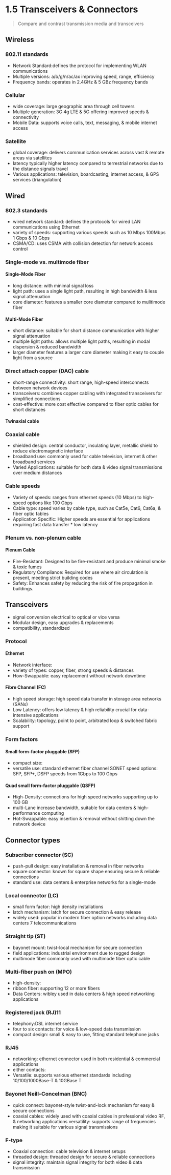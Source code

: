 # 1.5 Transceivers & Connectors

> Compare and contrast transmission media and transceivers

## Wireless

### 802.11 standards

- Network Standard:defines the protocol for implementing WLAN communications
- Multiple versions: a/b/g/n/ac/ax improving speed, range, efficiency
- Frequency bands: operates in 2.4GHz & 5 GBz frequency bands

### Cellular

- wide coverage: large geographic area through cell towers
- Multiple generation: 3G 4g LTE & 5G offering improved speeds & connectivity
- Mobile Data: supports voice calls, text, messaging, & mobile internet access

### Satellite

- global coverage: delivers communication services across vast & remote areas via satellites
- latency typically higher latency compared to terrestrial networks due to the distance signals travel
- Various applications: television, boardcasting, internet access, & GPS services (triangulation)

## Wired

### 802.3 standards

- wired network standard: defines the protocols for wired LAN communications using Ethernet
- variety of speeds: supporting various speeds such as 10 Mbps 100Mbps 1 Gbps & 10 Gbps
- CSMA/CD: uses CSMA with collision detection for network access control

### Single-mode vs. multimode fiber

#### Single-Mode Fiber

- long distance: with minimal signal loss
- light path: uses a single light path, resulting in high bandwidth & less signal attenuation
- core diameter: features a smaller core diameter compared to mulitimode fiber

#### Multi-Mode Fiber

- short distance: suitable for short distance communication with higher signal attenuation
- multiple light paths: allows multiple light paths, resulting in modal dispersion & reduced bandwidth
- larger diameter features a larger core diameter making it easy to couple light from a source

### Direct attach copper (DAC) cable

- short-range connectivity: short range, high-speed interconnects between network devices
- transceivers: combines copper cabling with integrated transceivers for simplified connections
- cost-effective: more cost effective compared to fiber optic cables for short distances

#### Twinaxial cable

### Coaxial cable

- shielded design: central conductor, insulating layer, metallic shield to reduce electromagnetic interface
- broadband use: commonly used for cable television, internet & other broadband services
- Varied Applications: suitable for both data & video signal transmissions over medium distances

### Cable speeds

- Variety of speeds: ranges from ethernet speeds (10 Mbps) to high-speed options like 100 Gbps
- Cable type: speed varies by cable type, such as Cat5e, Cat6, Cat6a, & fiber optic fables
- Application Specific: Higher speeds are essential for applications requiring fast data transfer \* low latency

### Plenum vs. non-plenum cable

#### Plenum Cable

- Fire-Resistant: Designed to be fire-resistant and produce minimal smoke & toxic fumes
- Regulatory Compliance: Required for use where air circulation is present, meeting strict building codes
- Safety: Enhances safety by reducing the risk of fire propagation in buildings.

## Transceivers

- signal conversion electrical to optical or vice versa
- Modular design, easy upgrades & replacements
- compatibility, standardized

### Protocol

#### Ethernet

- Network interface:
- variety of types: copper, fiber, strong speeds & distances
- How-Swappable: easy replacement without network downtime

#### Fibre Channel (FC)

- high speed storage: high speed data transfer in storage area networks (SANs)
- Low Latency: offers low latency & high reliability crucial for data-intensive applications
- Scalability: topology, point to point, arbitrated loop & switched fabric support

### Form factors

#### Small form-factor pluggable (SFP)

- compact size:
- versatile use: standard ethernet fiber channel SONET
  speed options: SFP, SFP+, DSFP speeds from 1Gbps to 100 Gbps

#### Quad small form-factor pluggable (QSFP)

- High-Density: connections for high speed networks supporting up to 100 GB
- multi-Lane increase bandwidth, suitable for data centers & high-performance computing
- Hot-Swappable: easy insertion & removal without shitting down the network device

## Connector types

### Subscriber connector (SC)

- push-pull design: easy installation & removal in fiber networks
- square connector: known for square shape ensuring secure & reliable connections
- standard use: data centers & enterprise networks for a single-mode

### Local connector (LC)

- small form factor: high density installations
- latch mechanism: latch for secure connection & easy release
- widely used: popular in modern fiber option networks including data centers 7 telecommunications

### Straight tip (ST)

- bayonet mount: twist-local mechanism for secure connection
- field applications: industrial environment due to rugged design
- multimode fiber commonly used with multimode fiber optic cable

### Multi-fiber push on (MPO)

- high-density:
- ribbon fiber: supporting 12 or more fibers
- Data Centers: wibley used in data centers & high speed networking applications

### Registered jack (RJ)11

- telephony:DSL internet service
- four to six contacts: for voice & low-speed data transmission
- compact design: small & easy to use, fitting standard telephone jacks

### RJ45

- networking: ethernet connector used in both residential & commercial applications
- either contacts:
- Versatile: supports various ethernet standards including 10/100/1000Base-T & 10GBase T

### Bayonet Neill–Concelman (BNC)

- quick connect: bayonet-style twist-and-lock mechanism for easy & secure connections
- coaxial cables: widely used with coaxial cables in professional video RF, & networking applications
  versatility: supports range of frequencies making it suitable for various signal transmissions

### F-type

- Coaxial connection: cable television & internet setups
- threaded design: threaded design for secure & reliable connections
- signal integrity: maintain signal integrity for both video & data transmission
